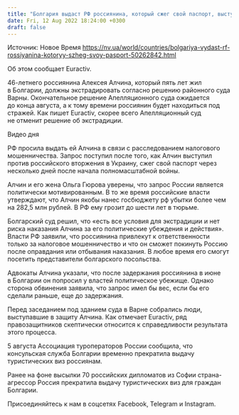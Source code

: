 ```yaml
---
title: "Болгария выдаст РФ россиянина, который сжег свой паспорт, выступая против вторжения в Украину"
date: Fri, 12 Aug 2022 18:24:00 +0300
draft: false
---
```

Источник: Новое Время https://nv.ua/world/countries/bolgariya-vydast-rf-rossiyanina-kotoryy-szheg-svoy-pasport-50262842.html


 Об этом сообщает Euractiv.

46-летнего россиянина Алексея Алчина, который пять лет жил в Болгарии, должны экстрадировать согласно решению районного суда Варны. Окончательное решение Апелляционного суда ожидается до конца августа, а к тому времени россиянин будет находиться под стражей. Как пишет Euractiv, скорее всего Апелляционный суд не отменит решение об экстрадиции.

 Видео дня  

РФ просила выдать ей Алчина в связи с расследованием налогового мошенничества. Запрос поступил после того, как Алчин выступил против российского вторжения в Украину, сжег свой паспорт через несколько дней после начала полномасштабной войны.

Алчин и его жена Ольга Гюрова уверены, что запрос России является политически мотивированным. В то же время российские власти утверждают, что Алчин якобы нанес госбюджету рф убытки более чем на 282,5 млн рублей. В РФ ему грозит до шести лет в тюрьме.

Болгарский суд решил, что «есть все условия для экстрадиции и нет риска наказания Алчина за его политические убеждения и действия». Власти РФ заявили, что россиянина привлекут к ответственности только за налоговое мошенничество и что он сможет покинуть Россию после оправдания или отбывания наказания. В любое время его смогут посетить представители болгарского посольства.

Адвокаты Алчина указали, что после задержания россиянина в июне в Болгарии он попросил у властей политическое убежище. Однако сторона обвинения заявила, что запрос имел бы вес, если бы его сделали раньше, еще до задержания.

Перед заседанием под зданием суда в Варне собрались люди, выступавшие в защиту Алчина. Как отмечает Euractiv, ряд правозащитников скептически относится к справедливости результата этого процесса.

5 августа Ассоциация туроператоров России сообщила, что консульская служба Болгарии временно прекратила выдачу туристических виз россиянам.

Ранее на фоне высылки 70 российских дипломатов из Софии страна-агрессор Россия прекратила выдачу туристических виз для граждан Болгарии.

Присоединяйтесь к нам в соцсетях Facebook, Telegram и Instagram.
